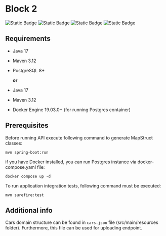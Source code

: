 # Block 2

![Static Badge](https://img.shields.io/badge/Java-17-brown)
![Static Badge](https://img.shields.io/badge/Spring_Framework-6-green)
![Static Badge](https://img.shields.io/badge/Spring_Boot-3.1-green)
![Static Badge](https://img.shields.io/badge/PostgreSQL-14-blue)


## Requirements

- Java 17
- Maven 3.12
- PostgreSQL 8+

  **or**
- Java 17
- Maven 3.12
- Docker Engine	19.03.0+ (for running Postgres container)

## Prerequisites

Before running API execute following command to generate MapStruct classes:
```
mvn spring-boot:run
```

if you have Docker installed, you can run Postgres instance via docker-compose.yaml file:

```
docker compose up -d
```

To run application integration tests, following command must be executed:

```
mvn surefire:test
```

## Additional info

Cars domain structure can be found in `cars.json` file (src/main/resources folder).
Furthermore, this file can be used for uploading endpoint.